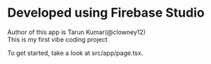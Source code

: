 # Developed using Firebase Studio

Author of this app is Tarun Kumar(@clowney12)
<br>
This is my first vibe coding project

To get started, take a look at src/app/page.tsx.
